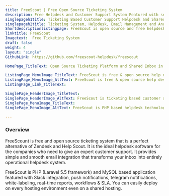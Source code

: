 ```yaml
---
title: FreeScout | Free Open Source Ticketing System
description: Free Helpdesk and Customer Support System Featured with seamless integration to your email. Use shared inbox to improve transparency within organization.
singlepageh1title: Ticketing Based Customer Support Helpdesk and Shared Inbox
singlepageh2title: Ticketing System, Helpdesk, Email Management and Analytics at one place. Provide cutting edge customer support and take customer satisfaction to next level.
Shortdescriptionlistingpage: FreeScout is open source and free helpdesk ticketing software featured with seamless integration to your email. Use shared inbox to improve transparency within organization.
linktitle: FreeScout
Imagetext:  Free Ticketing System
draft: false
weight: 4
layout: "single"
GithubLink: https://github.com/freescout-helpdesk/freescout

HomePage_TitleText: Open Source Ticketing Platform and Shared Inbox in PHP

ListingPage_MenuImage_TitleText: FreeScout is free & open source help desk ticketing software
ListingPage_MenuImage_AltText: FreeScout is free & open source help desk ticketing software
ListingPage_Link_TitleText: 

SinglePage_HeaderImage_TitleText: 
SinglePage_HeaderImage_AltText: FreeScout is ticketing based customer support helpdesk and shared inbox
SinglePage_MenuImage_TitleText: 
SinglePage_MenuImage_AltText: FreeScout is PHP based helpdesk technology

---
```

### Overview

FreeScount is free and open source ticketing system that is a perfect alternative of Zendesk and Help Scout. It is the ideal helpdesk software for the companies who need to give an expert customer support. It provides simple and smooth email integration that transforms your inbox into entirely operational helpdesk system.

FreeScout is PHP (Laravel 5.5 framework) and MySQL based application featured with Slack integration, push notifications, telegram notifications, white-labeling, real-time reports, workflows &amp; SLA. You can easily deploy on every hosting environment even on a shared hosting.
